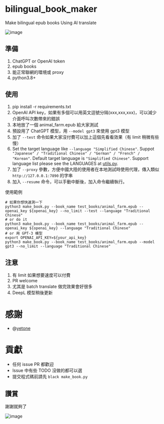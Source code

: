 # bilingual_book_maker
Make bilingual epub books Using AI translate

![image](https://user-images.githubusercontent.com/15976103/222317531-a05317c5-4eee-49de-95cd-04063d9539d9.png)


## 準備

1. ChatGPT or OpenAI token
2. epub books
3. 能正常聯網的環境或 proxy
4. python3.8+


## 使用

1. pip install -r requirements.txt
2. OpenAI API key，如果有多個可以用英文逗號分隔(xxx,xxx,xxx)，可以減少介面呼叫次數帶來的錯誤
3. 本地放了一個 animal_farm.epub 給大家測試
4. 預設用了 ChatGPT 模型，用 `--model gpt3` 來使用 gpt3 模型
5. 加了 `--test` 命令如果大家沒付費可以加上這個先看看效果（有 limit 稍微有些慢）
6. Set the target language like `--language "Simplified Chinese"`. 
   Suppot ` "Japanese" / "Traditional Chinese" / "German" / "French" / "Korean"`.
   Default target language is `"Simplified Chinese"`. Support language list please see the LANGUAGES at [utils.py](./utils.py).
7. 加了 `--proxy` 參數，方便中國大陸的使用者在本地測試時使用代理，傳入類似 `http://127.0.0.1:7890` 的字串
8. 加入 `--resume` 命令，可以手動中斷後，加入命令繼續執行。

使用範例

```shell
# 如果你想快速測一下
python3 make_book.py --book_name test_books/animal_farm.epub --openai_key ${openai_key} --no_limit --test --language "Traditional Chinese"
# or do it
python3 make_book.py --book_name test_books/animal_farm.epub --openai_key ${openai_key} --language "Traditional Chinese"
# or 用 GPT-3 模型
export OPENAI_API_KEY=${your_api_key}
python3 make_book.py --book_name test_books/animal_farm.epub --model gpt3 --no_limit --language "Traditional Chinese"
```

## 注意

1. 有 limit 如果想要速度可以付費
2. PR welcome
3. 尤其是 batch translate 做完效果會好很多
4. DeepL 模型稍後更新

# 感謝

- @[yetone](https://github.com/yetone)

# 貢獻

- 任何 issue PR 都歡迎
- Issue 中有些 TODO 沒做的都可以選
- 提交程式碼前請先 `black make_book.py`

## 讚賞

謝謝就夠了

![image](https://user-images.githubusercontent.com/15976103/222407199-1ed8930c-13a8-402b-9993-aaac8ee84744.png)
